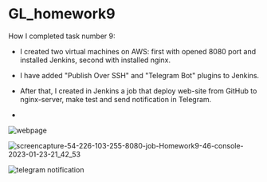 # GL_homework9

How I completed task number 9:
- I created two virtual machines on AWS: first with opened 8080 port and installed Jenkins, second with installed nginx. 

- I have added "Publish Over SSH" and "Telegram Bot" plugins to Jenkins.

- After that, I created in Jenkins a job that deploy web-site from GitHub  to nginx-server, make test and send notification in Telegram.
- 
![webpage](https://user-images.githubusercontent.com/105345932/214165062-495e5d7c-71e6-4a60-8f5d-c407818a55dc.png)

![screencapture-54-226-103-255-8080-job-Homework9-46-console-2023-01-23-21_42_53](https://user-images.githubusercontent.com/105345932/214165013-758c4682-02ed-4e0e-bc93-90f24a91b223.png)

![telegram notification](https://user-images.githubusercontent.com/105345932/214164919-8de0042f-bd08-479f-b995-f0f9a52d99b2.png)
